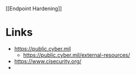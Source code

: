 [[Endpoint Hardening]]

# Links
- https://public.cyber.mil
    - https://public.cyber.mil/external-resources/
- https://www.cisecurity.org/
- 